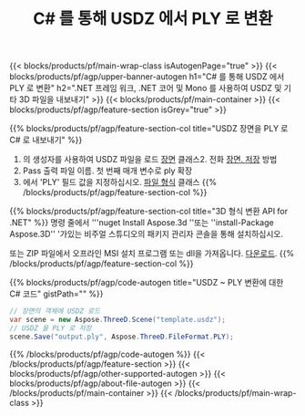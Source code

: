 ﻿---
title: C# 를 통해 USDZ 에서 PLY 로 변환 
description: .NET API 를 사용하여 USDZ 및 기타 3D 파일을 변환
url: /ko/net/conversion/usdz-to-ply/
family: 3d
platformtag: net
feature: conversion
informat: USDZ
outformat: PLY
otherformats: AMF DRC HTML FBX DAE ASE JT RVM 
---
{{< blocks/products/pf/main-wrap-class isAutogenPage="true" >}}
{{< blocks/products/pf/agp/upper-banner-autogen h1="C# 를 통해 USDZ 에서 PLY 로 변환" h2=".NET 프레임 워크, .NET 코어 및 Mono 를 사용하여 USDZ 및 기타 3D 파일을 내보내기" >}}
{{< blocks/products/pf/main-container >}}
{{< blocks/products/pf/agp/feature-section isGrey="true" >}}

{{% blocks/products/pf/agp/feature-section-col title="USDZ 장면을 PLY 로 C# 로 내보내기" %}}
1. 의 생성자를 사용하여 USDZ 파일을 로드 [장면](https://apireference.aspose.com/3d/net/aspose.threed/scene) 클래스2. 전화 [장면. 저장](https://apireference.aspose.com/3d/net/aspose.threed/scene/methods/save/index) 방법
3. Pass 출력 파일 이름. 첫 번째 매개 변수로 ply 확장
4. 에서 'PLY' 필드 값을 지정하십시오. [파일 형식](https://apireference.aspose.com/3d/net/aspose.threed/fileformat/fields/index) 클래스
{{% /blocks/products/pf/agp/feature-section-col %}}

{{% blocks/products/pf/agp/feature-section-col title="3D 형식 변환 API for .NET" %}}
명령 줄에서 '''nuget Install Aspose.3d ''또는 ''install-Package Aspose.3D'' '가있는 비주얼 스튜디오의 패키지 관리자 콘솔을 통해 설치하십시오.

또는 ZIP 파일에서 오프라인 MSI 설치 프로그램 또는 dll을 가져옵니다. [다운로드](https://downloads.aspose.com/3d/net).
{{% /blocks/products/pf/agp/feature-section-col %}}

{{% blocks/products/pf/agp/code-autogen title="USDZ ~ PLY 변환에 대한 C# 코드" gistPath="" %}}
```cs
// 장면의 객체에 USDZ 로드 
var scene = new Aspose.ThreeD.Scene("template.usdz");
// USDZ 을 PLY 로 저장 
scene.Save("output.ply", Aspose.ThreeD.FileFormat.PLY);

```
{{% /blocks/products/pf/agp/code-autogen %}}
{{< /blocks/products/pf/agp/feature-section >}}
{{< blocks/products/pf/agp/other-supported-autogen >}}
{{< blocks/products/pf/agp/about-file-autogen >}}
{{< /blocks/products/pf/main-container >}}
{{< /blocks/products/pf/main-wrap-class >}}